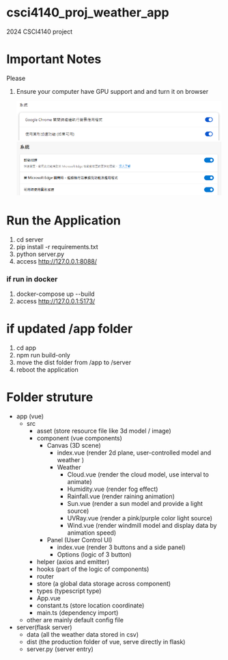 # csci4140_proj_weather_app

2024 CSCI4140 project

# Important Notes

Please<br>

1. Ensure your computer have GPU support and and turn it on browser<br>

   <img src="./README_resource/chrome.png" /><br>
   <img src="./README_resource/edge.png" /><br>

# Run the Application

1. cd server
2. pip install -r requirements.txt
3. python server.py
4. access http://127.0.0.1:8088/

### if run in docker

1. docker-compose up --build
2. access http://127.0.0.1:5173/

# if updated /app folder

1. cd app
2. npm run build-only
3. move the dist folder from /app to /server
4. reboot the application

# Folder struture

- app (vue) <br>
  - src
    - asset (store resource file like 3d model / image)
    * component (vue components)
      - Canvas (3D scene)
        - index.vue (render 2d plane, user-controlled model and weather )
        * Weather
          - Cloud.vue (render the cloud model, use interval to animate)
          - Humidity.vue (render fog effect)
          - Rainfall.vue (render raining animation)
          - Sun.vue (render a sun model and provide a light source)
          - UVRay.vue (render a pink/purple color light source)
          - Wind.vue (render windmill model and display data by animation speed)
      - Panel (User Control UI)
        - index.vue (render 3 buttons and a side panel)
        - Options (logic of 3 button)
    * helper (axios and emitter)
    * hooks (part of the logic of components)
    * router
    * store (a global data storage across component)
    * types (typescript type)
    * App.vue
    * constant.ts (store location coordinate)
    * main.ts (dependency import)
  - other are mainly default config file
- server(flask server)<br>
  - data (all the weather data stored in csv)
  - dist (the production folder of vue, serve directly in flask)
  - server.py (server entry)
